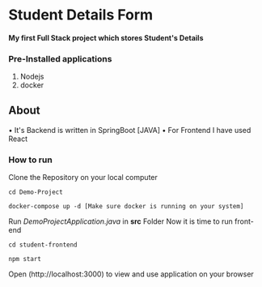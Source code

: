# Student Details Form

#### My first Full Stack project which stores Student's Details

### Pre-Installed applications
1. Nodejs
2. docker

## About
• It's Backend is written in SpringBoot [JAVA]
• For Frontend I have used React

### How to run

Clone the Repository on your local computer
```
cd Demo-Project
```
```
docker-compose up -d [Make sure docker is running on your system]
```
Run *DemoProjectApplication.java* in **src** Folder
Now it is time to run front-end
```
cd student-frontend
```
```
npm start
```
Open (http://localhost:3000) to view and use application on your browser
